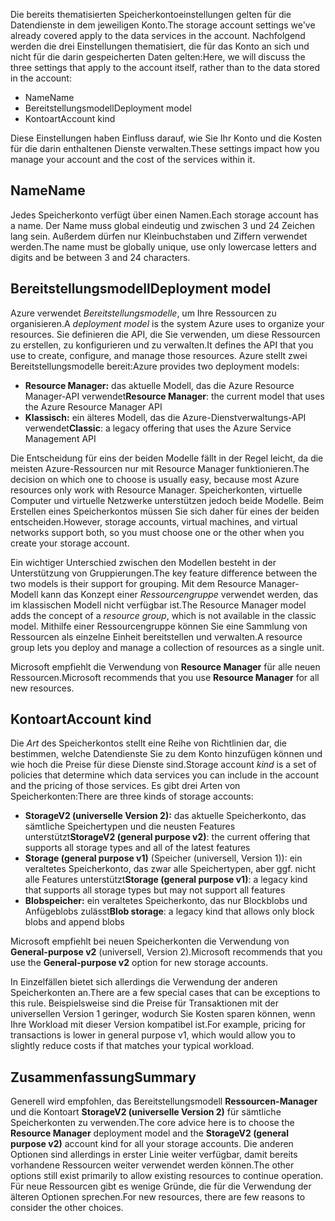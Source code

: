 <span data-ttu-id="e0bb9-101">Die bereits thematisierten Speicherkontoeinstellungen gelten für die Datendienste in dem jeweiligen Konto.</span><span class="sxs-lookup"><span data-stu-id="e0bb9-101">The storage account settings we've already covered apply to the data services in the account.</span></span> <span data-ttu-id="e0bb9-102">Nachfolgend werden die drei Einstellungen thematisiert, die für das Konto an sich und nicht für die darin gespeicherten Daten gelten:</span><span class="sxs-lookup"><span data-stu-id="e0bb9-102">Here, we will discuss the three settings that apply to the account itself, rather than to the data stored in the account:</span></span>

- <span data-ttu-id="e0bb9-103">Name</span><span class="sxs-lookup"><span data-stu-id="e0bb9-103">Name</span></span>
- <span data-ttu-id="e0bb9-104">Bereitstellungsmodell</span><span class="sxs-lookup"><span data-stu-id="e0bb9-104">Deployment model</span></span>
- <span data-ttu-id="e0bb9-105">Kontoart</span><span class="sxs-lookup"><span data-stu-id="e0bb9-105">Account kind</span></span>

<span data-ttu-id="e0bb9-106">Diese Einstellungen haben Einfluss darauf, wie Sie Ihr Konto und die Kosten für die darin enthaltenen Dienste verwalten.</span><span class="sxs-lookup"><span data-stu-id="e0bb9-106">These settings impact how you manage your account and the cost of the services within it.</span></span>

## <a name="name"></a><span data-ttu-id="e0bb9-107">Name</span><span class="sxs-lookup"><span data-stu-id="e0bb9-107">Name</span></span>

<span data-ttu-id="e0bb9-108">Jedes Speicherkonto verfügt über einen Namen.</span><span class="sxs-lookup"><span data-stu-id="e0bb9-108">Each storage account has a name.</span></span> <span data-ttu-id="e0bb9-109">Der Name muss global eindeutig und zwischen 3 und 24 Zeichen lang sein. Außerdem dürfen nur Kleinbuchstaben und Ziffern verwendet werden.</span><span class="sxs-lookup"><span data-stu-id="e0bb9-109">The name must be globally unique, use only lowercase letters and digits and be between 3 and 24 characters.</span></span>

## <a name="deployment-model"></a><span data-ttu-id="e0bb9-110">Bereitstellungsmodell</span><span class="sxs-lookup"><span data-stu-id="e0bb9-110">Deployment model</span></span>

<span data-ttu-id="e0bb9-111">Azure verwendet _Bereitstellungsmodelle_, um Ihre Ressourcen zu organisieren.</span><span class="sxs-lookup"><span data-stu-id="e0bb9-111">A _deployment model_ is the system Azure uses to organize your resources.</span></span> <span data-ttu-id="e0bb9-112">Sie definieren die API, die Sie verwenden, um diese Ressourcen zu erstellen, zu konfigurieren und zu verwalten.</span><span class="sxs-lookup"><span data-stu-id="e0bb9-112">It defines the API that you use to create, configure, and manage those resources.</span></span> <span data-ttu-id="e0bb9-113">Azure stellt zwei Bereitstellungsmodelle bereit:</span><span class="sxs-lookup"><span data-stu-id="e0bb9-113">Azure provides two deployment models:</span></span>

- <span data-ttu-id="e0bb9-114">**Resource Manager:** das aktuelle Modell, das die Azure Resource Manager-API verwendet</span><span class="sxs-lookup"><span data-stu-id="e0bb9-114">**Resource Manager**: the current model that uses the Azure Resource Manager API</span></span>
- <span data-ttu-id="e0bb9-115">**Klassisch:** ein älteres Modell, das die Azure-Dienstverwaltungs-API verwendet</span><span class="sxs-lookup"><span data-stu-id="e0bb9-115">**Classic**: a legacy offering that uses the Azure Service Management API</span></span>

<span data-ttu-id="e0bb9-116">Die Entscheidung für eins der beiden Modelle fällt in der Regel leicht, da die meisten Azure-Ressourcen nur mit Resource Manager funktionieren.</span><span class="sxs-lookup"><span data-stu-id="e0bb9-116">The decision on which one to choose is usually easy, because most Azure resources only work with Resource Manager.</span></span> <span data-ttu-id="e0bb9-117">Speicherkonten, virtuelle Computer und virtuelle Netzwerke unterstützen jedoch beide Modelle. Beim Erstellen eines Speicherkontos müssen Sie sich daher für eines der beiden entscheiden.</span><span class="sxs-lookup"><span data-stu-id="e0bb9-117">However, storage accounts, virtual machines, and virtual networks support both, so you must choose one or the other when you create your storage account.</span></span>

<span data-ttu-id="e0bb9-118">Ein wichtiger Unterschied zwischen den Modellen besteht in der Unterstützung von Gruppierungen.</span><span class="sxs-lookup"><span data-stu-id="e0bb9-118">The key feature difference between the two models is their support for grouping.</span></span> <span data-ttu-id="e0bb9-119">Mit dem Resource Manager-Modell kann das Konzept einer _Ressourcengruppe_ verwendet werden, das im klassischen Modell nicht verfügbar ist.</span><span class="sxs-lookup"><span data-stu-id="e0bb9-119">The Resource Manager model adds the concept of a _resource group_, which is not available in the classic model.</span></span> <span data-ttu-id="e0bb9-120">Mithilfe einer Ressourcengruppe können Sie eine Sammlung von Ressourcen als einzelne Einheit bereitstellen und verwalten.</span><span class="sxs-lookup"><span data-stu-id="e0bb9-120">A resource group lets you deploy and manage a collection of resources as a single unit.</span></span>

<span data-ttu-id="e0bb9-121">Microsoft empfiehlt die Verwendung von **Resource Manager** für alle neuen Ressourcen.</span><span class="sxs-lookup"><span data-stu-id="e0bb9-121">Microsoft recommends that you use **Resource Manager** for all new resources.</span></span>

## <a name="account-kind"></a><span data-ttu-id="e0bb9-122">Kontoart</span><span class="sxs-lookup"><span data-stu-id="e0bb9-122">Account kind</span></span>

<span data-ttu-id="e0bb9-123">Die _Art_ des Speicherkontos stellt eine Reihe von Richtlinien dar, die bestimmen, welche Datendienste Sie zu dem Konto hinzufügen können und wie hoch die Preise für diese Dienste sind.</span><span class="sxs-lookup"><span data-stu-id="e0bb9-123">Storage account _kind_ is a set of policies that determine which data services you can include in the account and the pricing of those services.</span></span> <span data-ttu-id="e0bb9-124">Es gibt drei Arten von Speicherkonten:</span><span class="sxs-lookup"><span data-stu-id="e0bb9-124">There are three kinds of storage accounts:</span></span>

- <span data-ttu-id="e0bb9-125">**StorageV2 (universelle Version 2):** das aktuelle Speicherkonto, das sämtliche Speichertypen und die neusten Features unterstützt</span><span class="sxs-lookup"><span data-stu-id="e0bb9-125">**StorageV2 (general purpose v2)**: the current offering that supports all storage types and all of the latest features</span></span>
- <span data-ttu-id="e0bb9-126">**Storage (general purpose v1)** (Speicher (universell, Version 1)): ein veraltetes Speicherkonto, das zwar alle Speichertypen, aber ggf. nicht alle Features unterstützt</span><span class="sxs-lookup"><span data-stu-id="e0bb9-126">**Storage (general purpose v1)**: a legacy kind that supports all storage types but may not support all features</span></span>
- <span data-ttu-id="e0bb9-127">**Blobspeicher:** ein veraltetes Speicherkonto, das nur Blockblobs und Anfügeblobs zulässt</span><span class="sxs-lookup"><span data-stu-id="e0bb9-127">**Blob storage**: a legacy kind that allows only block blobs and append blobs</span></span>

<span data-ttu-id="e0bb9-128">Microsoft empfiehlt bei neuen Speicherkonten die Verwendung von **General-purpose v2** (universell, Version 2).</span><span class="sxs-lookup"><span data-stu-id="e0bb9-128">Microsoft recommends that you use the **General-purpose v2** option for new storage accounts.</span></span>

<span data-ttu-id="e0bb9-129">In Einzelfällen bietet sich allerdings die Verwendung der anderen Speicherkonten an.</span><span class="sxs-lookup"><span data-stu-id="e0bb9-129">There are a few special cases that can be exceptions to this rule.</span></span> <span data-ttu-id="e0bb9-130">Beispielsweise sind die Preise für Transaktionen mit der universellen Version 1 geringer, wodurch Sie Kosten sparen können, wenn Ihre Workload mit dieser Version kompatibel ist.</span><span class="sxs-lookup"><span data-stu-id="e0bb9-130">For example, pricing for transactions is lower in general purpose v1, which would allow you to slightly reduce costs if that matches your typical workload.</span></span>

## <a name="summary"></a><span data-ttu-id="e0bb9-131">Zusammenfassung</span><span class="sxs-lookup"><span data-stu-id="e0bb9-131">Summary</span></span>

<span data-ttu-id="e0bb9-132">Generell wird empfohlen, das Bereitstellungsmodell **Ressourcen-Manager** und die Kontoart **StorageV2 (universelle Version 2)** für sämtliche Speicherkonten zu verwenden.</span><span class="sxs-lookup"><span data-stu-id="e0bb9-132">The core advice here is to choose the **Resource Manager** deployment model and the **StorageV2 (general purpose v2)** account kind for all your storage accounts.</span></span> <span data-ttu-id="e0bb9-133">Die anderen Optionen sind allerdings in erster Linie weiter verfügbar, damit bereits vorhandene Ressourcen weiter verwendet werden können.</span><span class="sxs-lookup"><span data-stu-id="e0bb9-133">The other options still exist primarily to allow existing resources to continue operation.</span></span> <span data-ttu-id="e0bb9-134">Für neue Ressourcen gibt es wenige Gründe, die für die Verwendung der älteren Optionen sprechen.</span><span class="sxs-lookup"><span data-stu-id="e0bb9-134">For new resources, there are few reasons to consider the other choices.</span></span>